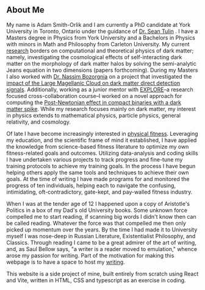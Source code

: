 ## About Me
My name is Adam Smith-Orlik and I am currently a PhD candidate at York University in Toronto, Ontario under the guidance of [Dr. Sean Tulin](https://www.yorku.ca/stulin/) . I have a Masters degree in Physics from York University and a Bachelors in Physics with minors in Math and Philosophy from Carleton University. My current [research](https://AdamSmithOrlik.github.io/AdamSmithOrlik.github.io/research) borders on computational and theoretical physics of dark matter; namely, investigating the cosmological effects of self-interacting dark matter on the morphology of dark matter halos by solving the semi-analytic Jeans equation in two dimensions (papers forthcoming). During my Masters I also worked with [Dr. Nassim Bozorgnia](https://apps.ualberta.ca/directory/person/bozorgni) on a project that investigated the [impact of the Large Magellanic Cloud on dark matter direct detection signals](https://arxiv.org/pdf/2302.04281). Additionally, working as a junior mentor with [EXPLORE](https://dmgw.space/EXPLORE)–a research focused cross-collaboration course–I worked on a novel approach for computing the [Post-Newtonian effect in compact binaries with a dark matter spike](https://arxiv.org/pdf/2401.06084). While my research focuses mainly on dark matter, my interest in physics extends to mathematical physics, particle physics, general relativity, and cosmology. 

Of late I have become increasingly interested in [physical fitness](https://www.instagram.com/natty_addy14/). Leveraging my education, and the scientific frame of mind it established, I have applied the knowledge from science-based fitness literature to optimize my own fitness-related goals and outcomes. Utilizing data-analysis and coding skills I have undertaken various projects to track progress and fine-tune my training protocols to achieve my training goals. In the process I have begun helping others apply the same tools and techniques to achieve their own goals. At the time of writing I have made programs for and monitored the progress of ten individuals, helping each to navigate the confusing, intimidating, oft-contradictory, gate-kept, and pay-walled fitness industry. 

When I was at the tender age of 12 I happened upon a copy of Aristotle's Politics in a box of my Dad's old University books. Some unknown force compelled me to start reading, if scanning big words I didn't know then can be called reading. Whatever the force was that compelled me then only picked up momentum over the years. By the time I had made it to University myself I was nose-deep in Russian Literature, Existentialist Philosophy, and Classics. Through reading I came to be a great admirer of the art of writing, and, as Saul Bellow says, "a writer is a reader moved to emulation," whence arose my passion for writing. Part of the motivation for making this webpage is to have a space to host my [writing](https://AdamSmithOrlik.github.io/AdamSmithOrlik.github.io/writing). 

This website is a side project of mine, built entirely from scratch using React and Vite, written in HTML, CSS and typescript as an exercise in coding. 













